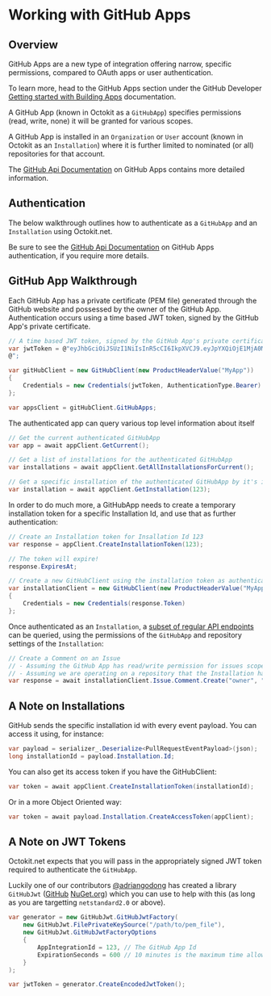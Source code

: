 # Working with GitHub Apps

## Overview
GitHub Apps are a new type of integration offering narrow, specific permissions, compared to OAuth apps or user authentication.

To learn more, head to the GitHub Apps section under the GitHub Developer [Getting started with Building Apps](https://developer.github.com/apps/getting-started-with-building-apps/#using-github-apps) documentation.

A GitHub App (known in Octokit as a `GitHubApp`) specifies permissions (read, write, none) it will be granted for various scopes.

A GitHub App is installed in an `Organization` or `User` account (known in Octokit as an `Installation`) where it is further limited to nominated (or all) repositories for that account.

The [GitHub Api Documentation](https://developer.github.com/v3/apps/) on GitHub Apps contains more detailed information.

## Authentication

The below walkthrough outlines how to authenticate as a `GitHubApp` and an `Installation` using Octokit.net.

Be sure to see the  [GitHub Api Documentation](https://developer.github.com/apps/building-github-apps/authentication-options-for-github-apps/#authentication-options-for-github-apps) on GitHub Apps authentication, if you require more details.

## GitHub App Walkthrough

Each GitHub App has a private certificate (PEM file) generated through the GitHub website and possessed by the owner of the GitHub App.  Authentication occurs using a time based JWT token, signed by the GitHub App's private certificate.

``` csharp
// A time based JWT token, signed by the GitHub App's private certificate
var jwtToken = @"eyJhbGciOiJSUzI1NiIsInR5cCI6IkpXVCJ9.eyJpYXQiOjE1MjA0Mjc3MTQsImV4cCI6MTUyMDQyODMxNCwiaXNzIjo5NzM1fQ.K-d3FKWKddMygFqvPZYWQusqhbF1LYfcIM0VbBq4uJsS9VkjhyXALlHmTJWjdblzx-U55lkZc_KWdJd6GlDxvoRb5w_9nrLcIFRbYVgi9XTYpCc3o5j7Qh3FvKxA1bzEs8XGrxjjE7-WJn_xi85ugFKTy9tlIRPa-PHeIOvNp4fz4ru8SFPoD4epiraeEyLfpU_ke-HYF7Ws7ar19zQkfJKRHSIFm1LxJ5MGKWT8pQBBUSGxGPgEG_tYI83aYw6cVx-DLV290bpr23LRUC684Wv_XabUDzXjPUYynAc01APZF6aN8B0LHdPbG8I6Yd74sQfmN-aHz5moz8ZNWLNm8Q
@";

var gitHubClient = new GitHubClient(new ProductHeaderValue("MyApp"))
{
    Credentials = new Credentials(jwtToken, AuthenticationType.Bearer)
};

var appsClient = gitHubClient.GitHubApps;
```

The authenticated app can query various top level information about itself

``` csharp
// Get the current authenticated GitHubApp
var app = await appClient.GetCurrent();

// Get a list of installations for the authenticated GitHubApp
var installations = await appClient.GetAllInstallationsForCurrent();

// Get a specific installation of the authenticated GitHubApp by it's installation Id
var installation = await appClient.GetInstallation(123);

```

In order to do much more, a GitHubApp needs to create a temporary installation token for a specific Installation Id, and use that as further authentication:

``` csharp
// Create an Installation token for Insallation Id 123
var response = appClient.CreateInstallationToken(123);

// The token will expire!
response.ExpiresAt;

// Create a new GitHubClient using the installation token as authentication
var installationClient = new GitHubClient(new ProductHeaderValue("MyApp-Installation123"))
{
    Credentials = new Credentials(response.Token)
};
```

Once authenticated as an `Installation`, a [subset of regular API endpoints](https://developer.github.com/v3/apps/available-endpoints/) can be queried, using  the permissions of the `GitHubApp` and repository settings of the `Installation`:

``` csharp
// Create a Comment on an Issue
// - Assuming the GitHub App has read/write permission for issues scope
// - Assuming we are operating on a repository that the Installation has access to
var response = await installationClient.Issue.Comment.Create("owner", "repo", 1, "Hello from my GitHubApp Installation!");
```

## A Note on Installations
GitHub sends the specific installation id with every event payload. You can access it using, for instance:

``` csharp
var payload = serializer_.Deserialize<PullRequestEventPayload>(json);
long installationId = payload.Installation.Id;
```

You can also get its access token if you have the GitHubClient:

``` csharp
var token = await appClient.CreateInstallationToken(installationId);
```

Or in a more Object Oriented way:

``` csharp
var token = await payload.Installation.CreateAccessToken(appClient);
```

## A Note on JWT Tokens
Octokit.net expects that you will pass in the appropriately signed JWT token required to authenticate the `GitHubApp`.

Luckily one of our contributors [@adriangodong](https://github.com/adriangodong) has created a library `GitHubJwt` ([GitHub](https://github.com/adriangodong/githubjwt) [NuGet.org](https://www.nuget.org/packages/githubjwt)) which you can use to help with this (as long as you are targetting `netstandard2.0` or above).

``` csharp
var generator = new GitHubJwt.GitHubJwtFactory(
    new GitHubJwt.FilePrivateKeySource("/path/to/pem_file"),
    new GitHubJwt.GitHubJwtFactoryOptions
    {
        AppIntegrationId = 123, // The GitHub App Id
        ExpirationSeconds = 600 // 10 minutes is the maximum time allowed
    }
);

var jwtToken = generator.CreateEncodedJwtToken();
```
